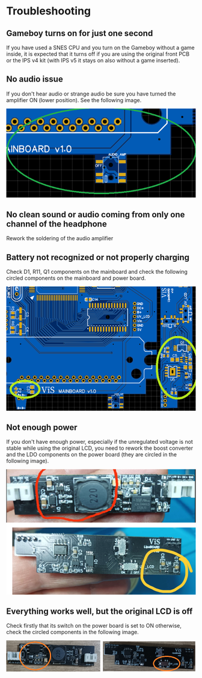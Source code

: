 # Troubleshooting

## Gameboy turns on for just one second

If you have used a SNES CPU and you turn on the Gameboy without a game inside, it is expected that it turns off if you are using the original 
front PCB or the IPS v4 kit (with IPS v5 it stays on also without a game inserted).

## No audio issue

If you don't hear audio or strange audio be sure you have turned the amplifier ON (lower position). See the following image.

![image](images/audio_amp_on_off.png)

## No clean sound or audio coming from only one channel of the headphone

Rework the soldering of the audio amplifier

## Battery not recognized or not properly charging

Check D1, R11, Q1 components on the mainboard and check the following circled components on the mainboard and power board.

![image](images/Battery_parts.png)

## Not enough power 

If you don't have enough power, especially if the unregulated voltage is not stable while using the original LCD, you need to rework the boost converter 
and the LDO components on the power board (they are circled in the following image). 

![image](images/boost_comps.png)

## Everything works well, but the original LCD is off

Check firstly that its switch on the power board is set to ON otherwise, check the circled components in the following image.

![image](images/neg_voltage_comps.png)












